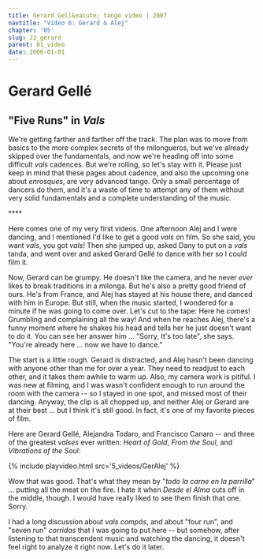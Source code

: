 ```yaml
---
title: Gerard Gell&eacute; tango video | 2007
navtitle: "Video 6: Gerard & Alej"
chapter: '05'
slug: 22_gerard
parent: 01_video
date: 2006-01-01
---
```

# Gerard Gell&eacute;

## "Five Runs" in _Vals_

We're getting farther and farther off the track.
The plan was to move from basics to the more complex secrets of the milongueros, but we've already skipped over the fundamentals, and now we're heading off into some difficult _vals_ cadences.
But we're rolling, so let's stay with it.
Please just keep in mind that these pages about cadence, and also the upcoming one about _enrosques_, are very advanced tango.
Only a small percentage of dancers do them, and it's a waste of time to attempt any of them without very solid fundamentals and a complete understanding of the music.

\*\*\*\*

Here comes one of my very first videos.
One afternoon Alej and I were dancing, and I mentioned I'd like to get a good _vals_ on film.
So she said, you want _vals_, you got _vals_!
Then she jumped up, asked Dany to put on a _vals_ tanda, and went over and asked Gerard Gellé to dance with her so I could film it.

Now, Gerard can be grumpy.
He doesn't like the camera, and he never _ever_ likes to break traditions in a milonga.
But he's also a pretty good friend of ours.
He's from France, and Alej has stayed at his house there, and danced with him in Europe.
But still, when the music started, I wondered for a minute if he was going to come over.
Let's cut to the tape: Here he comes!
Grumbling and complaining all the way!
And when he reaches Alej, there's a funny moment where he shakes his head and tells her he just doesn't want to do it.
You can see her answer him ...
"Sorry, It's too late", she says.
"You're already here ... now we have to dance."

The start is a little rough.
Gerard is distracted, and Alej hasn't been dancing with anyone other than me for over a year.
They need to readjust to each other, and it takes them awhile to warm up.
Also, my camera work is pitiful.
I was new at filming, and I was wasn't confident enough to run around the room with the camera -- so I stayed in one spot, and missed most of their dancing.
Anyway, the clip is all chopped up, and neither Alej or Gerard are at their best ... but I think it's still good.
In fact, it's one of my favorite pieces of film.

Here are Gerard Gellé, Alejandra Todaro, and Francisco Canaro -- and three of the greatest _valses_ ever written:
_Heart of Gold_, _From the Soul_, and _Vibrations of the Soul_:

{% include playvideo.html
src='5_videos/GerAlej' %}

Wow that was good. That's what they mean by "_todo la carne en la parrilla_" ... putting all the meat on the fire.
I hate it when _Desde el Alma_ cuts off in the middle, though.
I would have really liked to see them finish that one. Sorry.

I had a long discussion about _vals compás_, and about "four run", and "seven run" _corridas_ that I was going to put here -- but somehow, after listening to that transcendent music and watching the dancing, it doesn't feel right to analyze it right now. Let's do it later.
